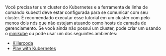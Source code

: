 Você precisa ter um cluster do Kubernetes e a ferramenta de linha de comando kubectl deve estar configurada para se comunicar com seu cluster. É recomendado executar esse tutorial em um cluster com pelo menos dois nós que não estejam atuando como hosts de camada de gerenciamento. Se você ainda não possui um cluster, pode criar um usando o [minikube](/docs/tasks/tools/#minikube) ou pode usar um dos seguintes ambientes:

* [Killercoda](https://killercoda.com/playgrounds/scenario/kubernetes)
* [Play with Kubernetes](http://labs.play-with-k8s.com/)
